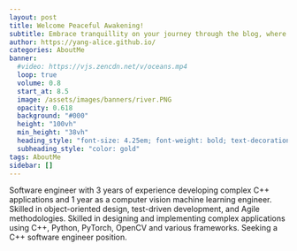 ```yaml
---
layout: post
title: Welcome Peaceful Awakening!
subtitle: Embrace tranquillity on your journey through the blog, where the realms of software engineering meet the quest for inner peace.
author: https://yang-alice.github.io/
categories: AboutMe
banner:
  #video: https://vjs.zencdn.net/v/oceans.mp4
  loop: true
  volume: 0.8
  start_at: 8.5
  image: /assets/images/banners/river.PNG
  opacity: 0.618
  background: "#000"
  height: "100vh"
  min_height: "38vh"
  heading_style: "font-size: 4.25em; font-weight: bold; text-decoration: underline"
  subheading_style: "color: gold"
tags: AboutMe
sidebar: []
---
```


Software engineer with 3 years of experience developing complex C++ applications and 1 year as a
computer vision machine learning engineer. Skilled in object-oriented design, test-driven development, and Agile methodologies. Skilled in designing and implementing complex applications using C++, Python, PyTorch, OpenCV and various frameworks. Seeking a C++ software engineer position.